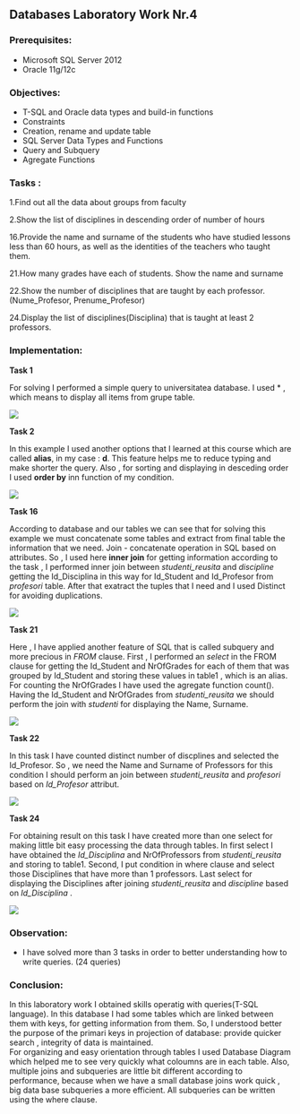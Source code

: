 ## Databases Laboratory Work Nr.4


### Prerequisites:
  - Microsoft SQL Server 2012
  - Oracle 11g/12c

### Objectives:
  - T-SQL and Oracle data types and build-in functions
  - Constraints
  - Creation, rename and update table
  - SQL Server Data Types and Functions
  - Query and Subquery
  - Agregate Functions
  
  
### Tasks : 

1.Find out all the data about groups from faculty  

2.Show the list of disciplines in descending order of number of hours  

16.Provide the name and surname of the students who have studied lessons less than 60 hours,
as well as the identities of the teachers who taught them.

21.How many grades have each of students. Show the name and surname 

22.Show the number of disciplines that are taught by each professor. (Nume_Profesor, Prenume_Profesor) 

24.Display the list of disciplines(Disciplina) that is taught at least 2 professors. 

### Implementation:
**Task 1**  

For solving I performed a simple query to universitatea database. I used * , which means to display all items from grupe table. 

![](https://github.com/gzaharia/BDC_Labs/blob/master/Laboratory_Work_N4/Screens/Ex1.PNG) 

**Task 2** 

In this example I used another options that I learned at this course which are called **alias**, in my case : **d**.
This feature helps me to reduce typing and make shorter the query. 
Also , for sorting and displaying in desceding order I used **order by** inn function of my condition. 

![](https://github.com/gzaharia/BDC_Labs/blob/master/Laboratory_Work_N4/Screens/Ex2.PNG) 

**Task 16**

According to database and our tables we can see that for solving this example we must concatenate some tables and extract from final
table the information that we need. 
Join - concatenate operation in SQL based on attributes. So , I used here **inner join** for getting information according to the task ,
I performed inner join between *studenti_reusita* and *discipline* getting the Id_Disciplina in this way for Id_Student and Id_Profesor 
from *profesori* table. After that exatract the tuples that I need and I used Distinct for avoiding duplications.

![](https://github.com/gzaharia/BDC_Labs/blob/master/Laboratory_Work_N4/Screens/Ex16.PNG) 

**Task 21**

Here , I have applied another feature of SQL that is called subquery and more precious in *FROM* clause. First , I performed an *select*
in the FROM clause for getting the  Id_Student and NrOfGrades for each of them that was grouped by Id_Student and storing these values in table1 , which is an alias. For counting the NrOfGrades I have used the agregate function count().
Having the Id_Student and NrOfGrades from *studenti_reusita* we should perform the join with *studenti* for displaying the Name, Surname. 

![](https://github.com/gzaharia/BDC_Labs/blob/master/Laboratory_Work_N4/Screens/Ex21.PNG) 

**Task 22**

In this task I have counted distinct number of discplines and selected the Id_Profesor. So , we need the Name and Surname of Professors
for this condition I should perform an join between *studenti_reusita* and *profesori* based on *Id_Profesor* attribut.

![](https://github.com/gzaharia/BDC_Labs/blob/master/Laboratory_Work_N4/Screens/Ex.22.PNG) 

**Task 24**

For obtaining result on this task I have created more than one select for making little bit easy processing the data through tables. 
In first select I have obtained the *Id_Disciplina* and NrOfProfessors from *studenti_reusita* and storing to table1. Second, I put 
condition in where clause and select those Disciplines that have more than 1 professors. Last select for displaying the Disciplines
after joining *studenti_reusita* and *discipline* based on *Id_Disciplina* .

![](https://github.com/gzaharia/BDC_Labs/blob/master/Laboratory_Work_N4/Screens/Ex.24.PNG) 

### Observation:
 - I have solved more than 3 tasks in order to better understanding how to write queries. (24 queries)

### Conclusion: 
   In this laboratory work I obtained skills operatig with queries(T-SQL language). In this database I had some tables which are linked between them with
keys, for getting information from them. So, I understood better the purpose of the primari keys in projection of database: provide quicker search , integrity of data is maintained.  
For organizing and easy orientation through tables I used Database Diagram which helped me to see very quickly what coloumns are in  each table. Also, multiple joins and subqueries are little bit different according to performance, because when we have a small database joins work quick , big data base subqueries a more efficient. All subqueries can be written using the where clause.

